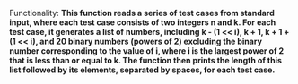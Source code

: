 Functionality: **This function reads a series of test cases from standard input, where each test case consists of two integers n and k. For each test case, it generates a list of numbers, including k - (1 << i), k + 1, k + 1 + (1 << i), and 20 binary numbers (powers of 2) excluding the binary number corresponding to the value of i, where i is the largest power of 2 that is less than or equal to k. The function then prints the length of this list followed by its elements, separated by spaces, for each test case.**